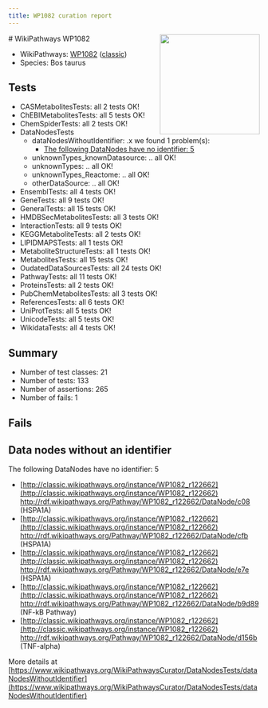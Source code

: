 ```yaml
---
title: WP1082 curation report
---
```


<img style="float: right; width: 200px" src="https://upload.wikimedia.org/wikipedia/commons/thumb/8/83/Wplogo_with_text_500.png/640px-Wplogo_with_text_500.png" />
# WikiPathways WP1082

* WikiPathways: [WP1082](https://wikipathways.org/pathways/WP1082) ([classic](https://classic.wikipathways.org/instance/WP1082))
* Species: Bos taurus
## Tests
* CASMetabolitesTests: all 2 tests OK!
* ChEBIMetabolitesTests: all 5 tests OK!
* ChemSpiderTests: all 2 tests OK!
* DataNodesTests
    * dataNodesWithoutIdentifier: .x we found 1 problem(s):
        * [The following DataNodes have no identifier: 5](#d2d32fa4)
    * unknownTypes_knownDatasource: .. all OK!
    * unknownTypes: .. all OK!
    * unknownTypes_Reactome: .. all OK!
    * otherDataSource: .. all OK!
* EnsemblTests: all 4 tests OK!
* GeneTests: all 9 tests OK!
* GeneralTests: all 15 tests OK!
* HMDBSecMetabolitesTests: all 3 tests OK!
* InteractionTests: all 9 tests OK!
* KEGGMetaboliteTests: all 2 tests OK!
* LIPIDMAPSTests: all 1 tests OK!
* MetaboliteStructureTests: all 1 tests OK!
* MetabolitesTests: all 15 tests OK!
* OudatedDataSourcesTests: all 24 tests OK!
* PathwayTests: all 11 tests OK!
* ProteinsTests: all 2 tests OK!
* PubChemMetabolitesTests: all 3 tests OK!
* ReferencesTests: all 6 tests OK!
* UniProtTests: all 5 tests OK!
* UnicodeTests: all 5 tests OK!
* WikidataTests: all 4 tests OK!


## Summary

* Number of test classes: 21
* Number of tests: 133
* Number of assertions: 265
* Number of fails: 1

## Fails

<a name="d2d32fa4" />

## Data nodes without an identifier

The following DataNodes have no identifier: 5

* [http://classic.wikipathways.org/instance/WP1082_r122662](http://classic.wikipathways.org/instance/WP1082_r122662) http://rdf.wikipathways.org/Pathway/WP1082_r122662/DataNode/c08 (HSPA1A)
* [http://classic.wikipathways.org/instance/WP1082_r122662](http://classic.wikipathways.org/instance/WP1082_r122662) http://rdf.wikipathways.org/Pathway/WP1082_r122662/DataNode/cfb (HSPA1A)
* [http://classic.wikipathways.org/instance/WP1082_r122662](http://classic.wikipathways.org/instance/WP1082_r122662) http://rdf.wikipathways.org/Pathway/WP1082_r122662/DataNode/e7e (HSPA1A)
* [http://classic.wikipathways.org/instance/WP1082_r122662](http://classic.wikipathways.org/instance/WP1082_r122662) http://rdf.wikipathways.org/Pathway/WP1082_r122662/DataNode/b9d89 (NF-kB Pathway)
* [http://classic.wikipathways.org/instance/WP1082_r122662](http://classic.wikipathways.org/instance/WP1082_r122662) http://rdf.wikipathways.org/Pathway/WP1082_r122662/DataNode/d156b (TNF-alpha)


More details at [https://www.wikipathways.org/WikiPathwaysCurator/DataNodesTests/dataNodesWithoutIdentifier](https://www.wikipathways.org/WikiPathwaysCurator/DataNodesTests/dataNodesWithoutIdentifier)

